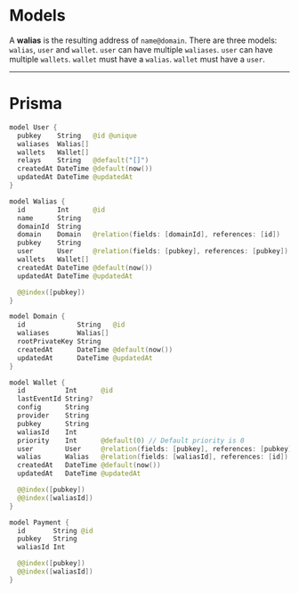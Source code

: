 # Models

A **walias** is the resulting address of `name@domain`.
There are three models: `walias`, `user` and `wallet`.
`user` can have multiple `waliases`.
`user` can have multiple `wallets`.
`wallet` must have a `walias`.
`wallet` must have a `user`.

---

# Prisma

```swift
model User {
  pubkey    String   @id @unique
  waliases  Walias[]
  wallets   Wallet[]
  relays    String   @default("[]")
  createdAt DateTime @default(now())
  updatedAt DateTime @updatedAt
}

model Walias {
  id        Int      @id
  name      String
  domainId  String
  domain    Domain   @relation(fields: [domainId], references: [id])
  pubkey    String
  user      User     @relation(fields: [pubkey], references: [pubkey])
  wallets   Wallet[]
  createdAt DateTime @default(now())
  updatedAt DateTime @updatedAt

  @@index([pubkey])
}

model Domain {
  id             String   @id
  waliases       Walias[]
  rootPrivateKey String
  createdAt      DateTime @default(now())
  updatedAt      DateTime @updatedAt
}

model Wallet {
  id          Int      @id
  lastEventId String?
  config      String
  provider    String
  pubkey      String
  waliasId    Int
  priority    Int      @default(0) // Default priority is 0
  user        User     @relation(fields: [pubkey], references: [pubkey])
  walias      Walias   @relation(fields: [waliasId], references: [id])
  createdAt   DateTime @default(now())
  updatedAt   DateTime @updatedAt

  @@index([pubkey])
  @@index([waliasId])
}

model Payment {
  id       String @id
  pubkey   String
  waliasId Int

  @@index([pubkey])
  @@index([waliasId])
}

```
